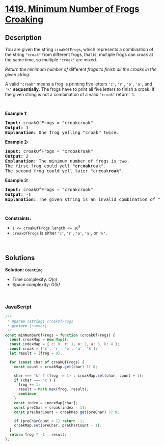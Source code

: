# [1419. Minimum Number of Frogs Croaking](https://leetcode.com/problems/minimum-number-of-frogs-croaking)

## Description

<div class="_1l1MA" data-track-load="description_content"><p>You are given the string <code>croakOfFrogs</code>, which represents a combination of the string <code>"croak"</code> from different frogs, that is, multiple frogs can croak at the same time, so multiple <code>"croak"</code> are mixed.</p>

<p><em>Return the minimum number of </em>different<em> frogs to finish all the croaks in the given string.</em></p>

<p>A valid <code>"croak"</code> means a frog is printing five letters <code>'c'</code>, <code>'r'</code>, <code>'o'</code>, <code>'a'</code>, and <code>'k'</code> <strong>sequentially</strong>. The frogs have to print all five letters to finish a croak. If the given string is not a combination of a valid <code>"croak"</code> return <code>-1</code>.</p>

<p>&nbsp;</p>
<p><strong class="example">Example 1:</strong></p>

<pre><strong>Input:</strong> croakOfFrogs = "croakcroak"
<strong>Output:</strong> 1 
<strong>Explanation:</strong> One frog yelling "croak<strong>"</strong> twice.
</pre>

<p><strong class="example">Example 2:</strong></p>

<pre><strong>Input:</strong> croakOfFrogs = "crcoakroak"
<strong>Output:</strong> 2 
<strong>Explanation:</strong> The minimum number of frogs is two. 
The first frog could yell "<strong>cr</strong>c<strong>oak</strong>roak".
The second frog could yell later "cr<strong>c</strong>oak<strong>roak</strong>".
</pre>

<p><strong class="example">Example 3:</strong></p>

<pre><strong>Input:</strong> croakOfFrogs = "croakcrook"
<strong>Output:</strong> -1
<strong>Explanation:</strong> The given string is an invalid combination of "croak<strong>"</strong> from different frogs.
</pre>

<p>&nbsp;</p>
<p><strong>Constraints:</strong></p>

<ul>
	<li><code>1 &lt;= croakOfFrogs.length &lt;= 10<sup>5</sup></code></li>
	<li><code>croakOfFrogs</code> is either <code>'c'</code>, <code>'r'</code>, <code>'o'</code>, <code>'a'</code>, or <code>'k'</code>.</li>
</ul>
</div>

<p>&nbsp;</p>

## Solutions

**Solution: `Counting`**

- Time complexity: <em>O(n)</em>
- Space complexity: <em>O(5)</em>

<p>&nbsp;</p>

### **JavaScript**

```js
/**
 * @param {string} croakOfFrogs
 * @return {number}
 */
const minNumberOfFrogs = function (croakOfFrogs) {
  const croakMap = new Map();
  const indexMap = { c: 0, r: 1, o: 2, a: 3, k: 4 };
  const croak = ['c', 'r', 'o', 'a', 'k'];
  let result = (frog = 0);

  for (const char of croakOfFrogs) {
    const count = croakMap.get(char) ?? 0;

    char === 'k' ? (frog -= 1) : croakMap.set(char, count + 1);
    if (char === 'c') {
      frog += 1;
      result = Math.max(frog, result);
      continue;
    }
    const index = indexMap[char];
    const preChar = croak[index - 1];
    const preCharCount = croakMap.get(preChar) ?? 0;

    if (preCharCount < 1) return -1;
    croakMap.set(preChar, preCharCount - 1);
  }
  return frog ? -1 : result;
};
```
